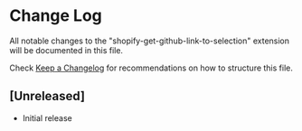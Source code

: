 # Change Log

All notable changes to the "shopify-get-github-link-to-selection" extension will be documented in this file.

Check [Keep a Changelog](http://keepachangelog.com/) for recommendations on how to structure this file.

## [Unreleased]

- Initial release